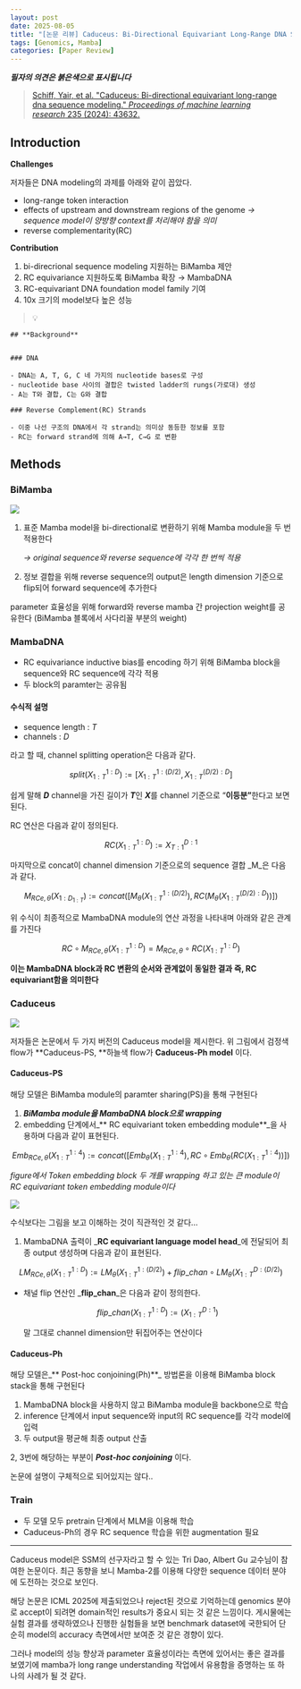 ```yaml
---
layout: post
date: 2025-08-05
title: "[논문 리뷰] Caduceus: Bi-Directional Equivariant Long-Range DNA Sequence Modeling"
tags: [Genomics, Mamba]
categories: [Paper Review]
---
```


<span class="notion-red">_**필자의 의견은 붉은색으로 표시됩니다**_</span>


> [Schiff, Yair, et al. "Caduceus: Bi-directional equivariant long-range dna sequence modeling." ](https://pmc.ncbi.nlm.nih.gov/articles/PMC12189541/)[_Proceedings of machine learning research_](https://pmc.ncbi.nlm.nih.gov/articles/PMC12189541/)[ 235 (2024): 43632.](https://pmc.ncbi.nlm.nih.gov/articles/PMC12189541/)



## Introduction


**Challenges**


저자들은 DNA modeling의 과제를 아래와 같이 꼽았다.

- long-range token interaction
- effects of upstream and downstream regions of the genome 
_→ sequence model이 양방향 context를 처리해야 함을 의미_
- reverse complementarity(RC)

**Contribution**

1. bi-direcrional sequence modeling 지원하는 BiMamba 제안
1. RC equivariance 지원하도록 BiMamba 확장 → MambaDNA
1. RC-equivariant DNA foundation model family 기여
1. 10x 크기의 model보다 높은 성능

> 💡 


	## **Background**


	### DNA

	- DNA는 A, T, G, C 네 가지의 nucleotide bases로 구성
	- nucleotide base 사이의 결합은 twisted ladder의 rungs(가로대) 생성
	- A는 T와 결합, C는 G와 결합

	### Reverse Complement(RC) Strands

	- 이중 나선 구조의 DNA에서 각 strand는 의미상 동등한 정보를 포함
	- RC는 forward strand에 의해 A→T, C→G 로 변환


## Methods



### BiMamba


![](https://prod-files-secure.s3.us-west-2.amazonaws.com/542b861c-36a8-4051-84e5-8804b6728dba/2c247d59-7815-4980-99f0-8f0d21f445a7/image.png?X-Amz-Algorithm=AWS4-HMAC-SHA256&X-Amz-Content-Sha256=UNSIGNED-PAYLOAD&X-Amz-Credential=ASIAZI2LB4663KEPBK6R%2F20250908%2Fus-west-2%2Fs3%2Faws4_request&X-Amz-Date=20250908T170121Z&X-Amz-Expires=3600&X-Amz-Security-Token=IQoJb3JpZ2luX2VjEFkaCXVzLXdlc3QtMiJHMEUCIQC12rYgEUnMEiwZ9DEVFhjpP9%2BZfFshCq9Sv2vzLJONKQIgJkVb06nbNF89FDGOO4KhXAHACp2cwucrGhQh14bEggIqiAQIwv%2F%2F%2F%2F%2F%2F%2F%2F%2F%2FARAAGgw2Mzc0MjMxODM4MDUiDOvWTHAGSktm1VqkCircA2snRtsAyWGStxH7wRpyW8i3XHXdrktLZL4ttmQ1hq2YTq5Gev1oHQfzQv3aFGT2zD7LsZHFiPS7zutfYyNHStyAlrmn2qa%2BLTXlPa7mZkliXBMAuPi179zSa1l8HHkijdZkqdfD6B1YMJeOhNy4CLSyZdV5tUkZ%2BlOnh7qAAleXN46pp0vvnk1jH4UnNYmfclKeRPPvbapp4xLFxS0uY70qtGGSRCXSbNkmE92vD0muYLv15AIjd2ejDU31Hvo0Lq2Q%2BHDYTb052XzqNGsmTp9LElpG%2FRW%2BwQ1ykuLXi329%2BdljkSIGF6Kc8RmeQuTeCErzZG8Fc4ZwRg6zGoQSLVtrsnygsZhqaURHIOwNuFDP95PWR70ilxvlWFQFc%2BCLO95SCutHZwZgwwhelkr6YtNQSzI9FtZjMo0iDlJc51lo1dwmDaAlQ5OzMEQBngLrYX8SDLIThn4JZjM75%2BydLCir5cP4aefCcqOA8LjRzqe%2Fv94cf5tjZlhbXrIx6ftqgCMbE8Hu%2FTzgu7Ot2aoaqet%2FOszvidmRw5H3PHwuSjzpR94yHD8tub2G8D%2B1cEkuGxwEsnGVwgAOPg21lj9JBisy5vrO8DhVFC51OLKEd6dzCjLCu9EV6W34T%2FMOMKuV%2FMUGOqUBq7MzXTxBuWFROURAml6pq3L7pVuKkHSq4%2BFSFSGnDuskpY9xJ4V2XMjqmIJrIMaJROWERY7J6sZKD12x%2BIJa6Vjv0%2FSpD3QWOWmYy%2FPuTE9kQK2WFJE5wKu3SUuSdKlD7YHX3eqHFwg%2BGgji%2FiIpb04V%2BZ1XT1hnTB58LZBfNmyBwpaFZF0LpOYHucB1do%2BQlQlhndh5xwSeBFSyM83dsSg5f3JC&X-Amz-Signature=ddafb42b2020d6c893f0fd1bc9837d1f45931a3f1483259ee3c6a7ee45bc7f90&X-Amz-SignedHeaders=host&x-amz-checksum-mode=ENABLED&x-id=GetObject)

1. 표준 Mamba model을 bi-directional로 변환하기 위해 Mamba module을 두 번 적용한다

	_→ original sequence와 reverse sequence에 각각 한 번씩 적용_

1. 정보 결합을 위해 reverse sequence의 output은 length dimension 기준으로 flip되어 forward sequence에 추가한다

parameter 효율성을 위해 forward와 reverse mamba 간 projection weight를 공유한다 (BiMamba 블록에서 사다리꼴 부분의 weight)



### MambaDNA

- RC equivariance inductive bias를 encoding 하기 위해 BiMamba block을 sequence와 RC sequence에 각각 적용
- 두 block의 paramter는 공유됨


#### 수식적 설명

- sequence length : _T_
- channels : _D_

라고 할 때,  channel splitting operation은 다음과 같다.


$$
split(X^{1:D}_{1:T}):=[X^{1:(D/2)}_{1:T},X^{(D/2):D}_{1:T}]
$$


<span class="notion-red">쉽게 말해 </span><span class="notion-red">_**D**_</span><span class="notion-red"> channel을 가진 길이가 </span><span class="notion-red">_**T**_</span><span class="notion-red">인 </span><span class="notion-red">_**X**_</span><span class="notion-red">를 channel 기준으로 “</span><span class="notion-red">**이등분”**</span><span class="notion-red">한다고 보면 된다.</span>


RC 연산은 다음과 같이 정의된다.


$$
RC(X^{1:D}_{1:T}):=X^{D:1}_{T:1}
$$


마지막으로 concat이 channel dimension 기준으로의 sequence 결합 _M_은 다음과 같다.


$$
M_{RCe,\theta}(X_{1:D_{1:T}}):=concat([M_{\theta}(X^{1:(D/2)}_{1:T}),RC(M_{\theta}(X^{(D/2):D}_{1:T}))])
$$


위 수식이 최종적으로 MambaDNA module의 연산 과정을 나타내며 아래와 같은 관계를 가진다


$$
RC\circ M_{RCe,\theta}(X^{1:D}_{1:T}) = M_{RCe,\theta} \circ RC(X^{1:D}_{1:T})
$$


**이는 MambaDNA block과 RC 변환의 순서와 관계없이 동일한 결과 즉, RC equivariant함을 의미한다**



### Caduceus


![](https://prod-files-secure.s3.us-west-2.amazonaws.com/542b861c-36a8-4051-84e5-8804b6728dba/f94a60d7-8145-473b-aef9-7c68d3ec604a/image.png?X-Amz-Algorithm=AWS4-HMAC-SHA256&X-Amz-Content-Sha256=UNSIGNED-PAYLOAD&X-Amz-Credential=ASIAZI2LB4663KEPBK6R%2F20250908%2Fus-west-2%2Fs3%2Faws4_request&X-Amz-Date=20250908T170121Z&X-Amz-Expires=3600&X-Amz-Security-Token=IQoJb3JpZ2luX2VjEFkaCXVzLXdlc3QtMiJHMEUCIQC12rYgEUnMEiwZ9DEVFhjpP9%2BZfFshCq9Sv2vzLJONKQIgJkVb06nbNF89FDGOO4KhXAHACp2cwucrGhQh14bEggIqiAQIwv%2F%2F%2F%2F%2F%2F%2F%2F%2F%2FARAAGgw2Mzc0MjMxODM4MDUiDOvWTHAGSktm1VqkCircA2snRtsAyWGStxH7wRpyW8i3XHXdrktLZL4ttmQ1hq2YTq5Gev1oHQfzQv3aFGT2zD7LsZHFiPS7zutfYyNHStyAlrmn2qa%2BLTXlPa7mZkliXBMAuPi179zSa1l8HHkijdZkqdfD6B1YMJeOhNy4CLSyZdV5tUkZ%2BlOnh7qAAleXN46pp0vvnk1jH4UnNYmfclKeRPPvbapp4xLFxS0uY70qtGGSRCXSbNkmE92vD0muYLv15AIjd2ejDU31Hvo0Lq2Q%2BHDYTb052XzqNGsmTp9LElpG%2FRW%2BwQ1ykuLXi329%2BdljkSIGF6Kc8RmeQuTeCErzZG8Fc4ZwRg6zGoQSLVtrsnygsZhqaURHIOwNuFDP95PWR70ilxvlWFQFc%2BCLO95SCutHZwZgwwhelkr6YtNQSzI9FtZjMo0iDlJc51lo1dwmDaAlQ5OzMEQBngLrYX8SDLIThn4JZjM75%2BydLCir5cP4aefCcqOA8LjRzqe%2Fv94cf5tjZlhbXrIx6ftqgCMbE8Hu%2FTzgu7Ot2aoaqet%2FOszvidmRw5H3PHwuSjzpR94yHD8tub2G8D%2B1cEkuGxwEsnGVwgAOPg21lj9JBisy5vrO8DhVFC51OLKEd6dzCjLCu9EV6W34T%2FMOMKuV%2FMUGOqUBq7MzXTxBuWFROURAml6pq3L7pVuKkHSq4%2BFSFSGnDuskpY9xJ4V2XMjqmIJrIMaJROWERY7J6sZKD12x%2BIJa6Vjv0%2FSpD3QWOWmYy%2FPuTE9kQK2WFJE5wKu3SUuSdKlD7YHX3eqHFwg%2BGgji%2FiIpb04V%2BZ1XT1hnTB58LZBfNmyBwpaFZF0LpOYHucB1do%2BQlQlhndh5xwSeBFSyM83dsSg5f3JC&X-Amz-Signature=21084be12abe4401ba285c325d747f786f96794ad20e8debecba6a62fe5f6e43&X-Amz-SignedHeaders=host&x-amz-checksum-mode=ENABLED&x-id=GetObject)


저자들은 논문에서 두 가지 버전의 Caduceus model을 제시한다. 위 그림에서 검정색 flow가 **Caduceus-PS, **하늘색 flow가 **Caduceus-Ph model** 이다.



#### Caduceus-PS


해당 모델은 BiMamba module의 paramter sharing(PS)을 통해 구현된다

1. _**BiMamba module을 MambaDNA block으로 wrapping**_
1. embedding 단계에서_** RC equivariant token embedding module**_을 사용하며 다음과 같이 표현된다.

$$
Emb_{RCe,\theta}(X^{1:4}_{1:T}):=concat([Emb_{\theta}(X^{1:4}_{1:T}),RC \circ Emb_{\theta}(RC(X^{1:4}_{1:T}))])
$$


_figure에서 Token embedding block 두 개를 wrapping 하고 있는 큰 module이 RC equivariant token embedding module이다_


![](https://prod-files-secure.s3.us-west-2.amazonaws.com/542b861c-36a8-4051-84e5-8804b6728dba/b175e4da-71eb-4e91-8c23-a06dabe673c9/image.png?X-Amz-Algorithm=AWS4-HMAC-SHA256&X-Amz-Content-Sha256=UNSIGNED-PAYLOAD&X-Amz-Credential=ASIAZI2LB4663KEPBK6R%2F20250908%2Fus-west-2%2Fs3%2Faws4_request&X-Amz-Date=20250908T170121Z&X-Amz-Expires=3600&X-Amz-Security-Token=IQoJb3JpZ2luX2VjEFkaCXVzLXdlc3QtMiJHMEUCIQC12rYgEUnMEiwZ9DEVFhjpP9%2BZfFshCq9Sv2vzLJONKQIgJkVb06nbNF89FDGOO4KhXAHACp2cwucrGhQh14bEggIqiAQIwv%2F%2F%2F%2F%2F%2F%2F%2F%2F%2FARAAGgw2Mzc0MjMxODM4MDUiDOvWTHAGSktm1VqkCircA2snRtsAyWGStxH7wRpyW8i3XHXdrktLZL4ttmQ1hq2YTq5Gev1oHQfzQv3aFGT2zD7LsZHFiPS7zutfYyNHStyAlrmn2qa%2BLTXlPa7mZkliXBMAuPi179zSa1l8HHkijdZkqdfD6B1YMJeOhNy4CLSyZdV5tUkZ%2BlOnh7qAAleXN46pp0vvnk1jH4UnNYmfclKeRPPvbapp4xLFxS0uY70qtGGSRCXSbNkmE92vD0muYLv15AIjd2ejDU31Hvo0Lq2Q%2BHDYTb052XzqNGsmTp9LElpG%2FRW%2BwQ1ykuLXi329%2BdljkSIGF6Kc8RmeQuTeCErzZG8Fc4ZwRg6zGoQSLVtrsnygsZhqaURHIOwNuFDP95PWR70ilxvlWFQFc%2BCLO95SCutHZwZgwwhelkr6YtNQSzI9FtZjMo0iDlJc51lo1dwmDaAlQ5OzMEQBngLrYX8SDLIThn4JZjM75%2BydLCir5cP4aefCcqOA8LjRzqe%2Fv94cf5tjZlhbXrIx6ftqgCMbE8Hu%2FTzgu7Ot2aoaqet%2FOszvidmRw5H3PHwuSjzpR94yHD8tub2G8D%2B1cEkuGxwEsnGVwgAOPg21lj9JBisy5vrO8DhVFC51OLKEd6dzCjLCu9EV6W34T%2FMOMKuV%2FMUGOqUBq7MzXTxBuWFROURAml6pq3L7pVuKkHSq4%2BFSFSGnDuskpY9xJ4V2XMjqmIJrIMaJROWERY7J6sZKD12x%2BIJa6Vjv0%2FSpD3QWOWmYy%2FPuTE9kQK2WFJE5wKu3SUuSdKlD7YHX3eqHFwg%2BGgji%2FiIpb04V%2BZ1XT1hnTB58LZBfNmyBwpaFZF0LpOYHucB1do%2BQlQlhndh5xwSeBFSyM83dsSg5f3JC&X-Amz-Signature=63dcfead447e1d9e099caca2823c5fd1b1ac12c86d9e52eca03a96cb1ea9334e&X-Amz-SignedHeaders=host&x-amz-checksum-mode=ENABLED&x-id=GetObject)


<span class="notion-red">수식보다는 그림을 보고 이해하는 것이 직관적인 것 같다…</span>

1. MambaDNA 출력이 _**RC equivariant language model head**_에 전달되어 최종 output 생성하며 다음과 같이 표현된다.

$$
LM_{RCe,\theta}(X^{1:D}_{1:T}):= LM_{\theta}(X^{1:(D/2)}_{1:T})+flip\_chan\circ LM_{\theta}(X^{D:(D/2)}_{1:T})
$$

- 채널 flip 연산인 _**flip\_chan**_은 다음과 같이 정의한다.

	$$
	flip\_chan(X^{1:D}_{1:T}):=(X^{D:1}_{1:T})
	$$


	말 그대로 channel dimension만 뒤집어주는 연산이다



#### Caduceus-Ph


해당 모델은_** Post-hoc conjoining(Ph)**_ 방법론을 이용해 BiMamba block stack을 통해 구현된다

1. MambaDNA block을 사용하지 않고 BiMamba module을 backbone으로 학습
1. inference 단계에서 input sequence와 input의 RC sequence를 각각 model에 입력
1. 두 output을 평균해 최종 output 산출

2, 3번에 해당하는 부분이 _**Post-hoc conjoining**_ 이다.


<span class="notion-red">논문에 설명이 구체적으로 되어있지는 않다..</span>



### Train

- 두 모델 모두 pretrain 단계에서 MLM을 이용해 학습
- Caduceus-Ph의 경우 RC sequence 학습을 위한 augmentation 필요

---


<span class="notion-red">Caduceus model은 SSM의 선구자라고 할 수 있는 Tri Dao, Albert Gu 교수님이 참여한 논문이다. 최근 동향을 보니 Mamba-2를 이용해 다양한 sequence 데이터 분야에 도전하는 것으로 보인다.</span>


<span class="notion-red">해당 논문은 ICML 2025에 제출되었으나 reject된 것으로 기억하는데 genomics 분야로 accept이 되려면 domain적인 results가 중요시 되는 것 같은 느낌이다. 게시물에는 실험 결과를 생략하였으나 진행한 실험들을 보면 benchmark dataset에 국한되어 단순히 model의 accuracy 측면에서만 보여준 것 같은 경향이 있다.</span>


<span class="notion-red">그러나 model의 성능 향상과 parameter 효율성이라는 측면에 있어서는 좋은 결과를 보였기에 mamba가 long range understanding 작업에서 유용함을 증명하는 또 하나의 사례가 될 것 같다.</span>

